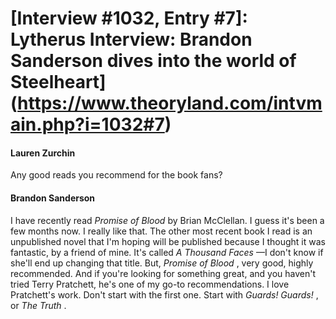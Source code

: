 # [Interview #1032, Entry #7]: Lytherus Interview: Brandon Sanderson dives into the world of Steelheart](https://www.theoryland.com/intvmain.php?i=1032#7)

#### Lauren Zurchin

Any good reads you recommend for the book fans?

#### Brandon Sanderson

I have recently read
*Promise of Blood*
by Brian McClellan. I guess it's been a few months now. I really like that. The other most recent book I read is an unpublished novel that I'm hoping will be published because I thought it was fantastic, by a friend of mine. It's called
*A Thousand Faces*
—I don't know if she'll end up changing that title. But,
*Promise of Blood*
, very good, highly recommended. And if you're looking for something great, and you haven't tried Terry Pratchett, he's one of my go-to recommendations. I love Pratchett's work. Don't start with the first one. Start with
*Guards! Guards!*
, or
*The Truth*
.

